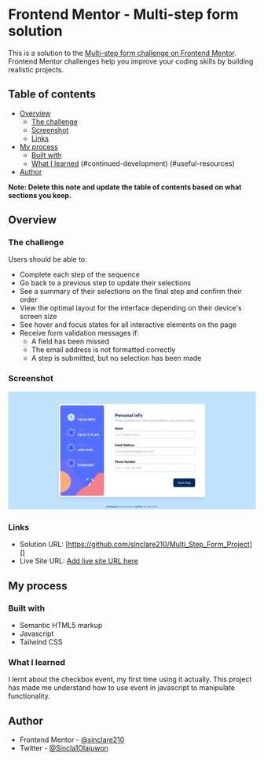# Frontend Mentor - Multi-step form solution

This is a solution to the [Multi-step form challenge on Frontend Mentor](https://www.frontendmentor.io/challenges/multistep-form-YVAnSdqQBJ). Frontend Mentor challenges help you improve your coding skills by building realistic projects. 

## Table of contents

- [Overview](#overview)
  - [The challenge](#the-challenge)
  - [Screenshot](#screenshot)
  - [Links](#links)
- [My process](#my-process)
  - [Built with](#built-with)
  - [What I learned](#what-i-learned)
(#continued-development)
(#useful-resources)
- [Author](#author)


**Note: Delete this note and update the table of contents based on what sections you keep.**

## Overview

### The challenge

Users should be able to:

- Complete each step of the sequence
- Go back to a previous step to update their selections
- See a summary of their selections on the final step and confirm their order
- View the optimal layout for the interface depending on their device's screen size
- See hover and focus states for all interactive elements on the page
- Receive form validation messages if:
  - A field has been missed
  - The email address is not formatted correctly
  - A step is submitted, but no selection has been made

### Screenshot

![](/screencapture-127-0-0-1-5500-src-2024-09-02-19_11_33.png)





### Links

- Solution URL: [https://github.com/sinclare210/Multi_Step_Form_Project]()
- Live Site URL: [Add live site URL here](https://multi-step-form-project-pjvp.vercel.app/)

## My process

### Built with

- Semantic HTML5 markup
- Javascript
- Tailwind CSS


### What I learned

I lernt about the checkbox event, my first time using it actually. This project has made me understand how to use event in javascript to manipulate functionality.


## Author

- Frontend Mentor - [@sinclare210](https://www.frontendmentor.io/profile/sinclare210)
- Twitter - [@Sincla1Olajuwon](https://x.com/Sincla1Olajuwon?t=9Rl_pnqS5YlDRBy-PVlhWQ&s=09)



